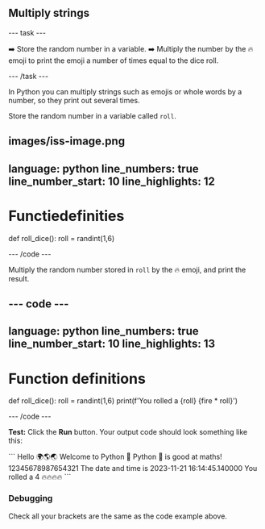 <h2 class="c-project-heading--task">Multiply strings</h2>

\--- task ---

➡️ Store the random number in a variable.
➡️ Multiply the number by the 🔥 emoji to print the emoji a number of times equal to the dice roll.

\--- /task ---

In Python you can multiply strings such as emojis or whole words by a number, so they print out several times.

Store the random number in a variable called `roll`.

## images/iss-image.png

language: python
line_numbers: true
line_number_start: 10
line_highlights: 12
--------------------------------------------------------

# Functiedefinities

def roll_dice():
roll = randint(1,6)

\--- /code ---

Multiply the random number stored in `roll` by the 🔥 emoji, and print the result.

## --- code ---

language: python
line_numbers: true
line_number_start: 10
line_highlights: 13
--------------------------------------------------------

# Function definitions

def roll_dice():
roll = randint(1,6)
print(f'You rolled a {roll} {fire \* roll}')

\--- /code ---

**Test:** Click the **Run** button.
Your output code should look something like this:

<div class="c-project-output">
```
Hello 🌍🌎🌏
Welcome to Python 🐍
Python 🐍 is good at maths!
12345678987654321
The date and time is 2023-11-21 16:14:45.140000
You rolled a 4 🔥🔥🔥🔥
```
</div>

<div class="c-project-callout c-project-callout--debug">

### Debugging

Check all your brackets are the same as the code example above.

</div>
